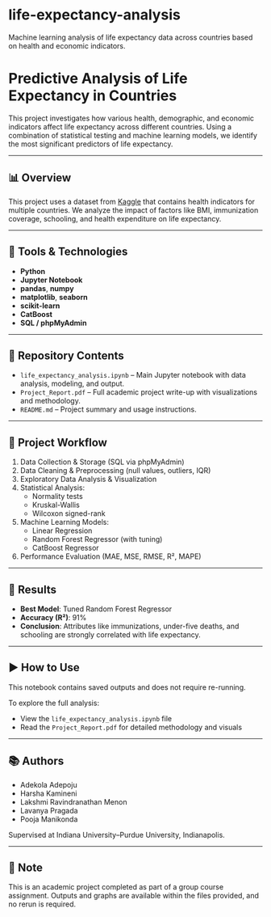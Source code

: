 # life-expectancy-analysis
Machine learning analysis of life expectancy data across countries based on health and economic indicators.
# Predictive Analysis of Life Expectancy in Countries

This project investigates how various health, demographic, and economic indicators affect life expectancy across different countries. Using a combination of statistical testing and machine learning models, we identify the most significant predictors of life expectancy.

---

## 📊 Overview

This project uses a dataset from [Kaggle](https://www.kaggle.com/datasets/arunjangir245/life-expectancy-data) that contains health indicators for multiple countries. We analyze the impact of factors like BMI, immunization coverage, schooling, and health expenditure on life expectancy.

---

## 🔧 Tools & Technologies

- **Python**
- **Jupyter Notebook**
- **pandas**, **numpy**
- **matplotlib**, **seaborn**
- **scikit-learn**
- **CatBoost**
- **SQL / phpMyAdmin**

---

## 📁 Repository Contents

- `life_expectancy_analysis.ipynb` – Main Jupyter notebook with data analysis, modeling, and output.
- `Project_Report.pdf` – Full academic project write-up with visualizations and methodology.
- `README.md` – Project summary and usage instructions.

---

## 🧪 Project Workflow

1. Data Collection & Storage (SQL via phpMyAdmin)
2. Data Cleaning & Preprocessing (null values, outliers, IQR)
3. Exploratory Data Analysis & Visualization
4. Statistical Analysis:
   - Normality tests
   - Kruskal-Wallis
   - Wilcoxon signed-rank
5. Machine Learning Models:
   - Linear Regression
   - Random Forest Regressor (with tuning)
   - CatBoost Regressor
6. Performance Evaluation (MAE, MSE, RMSE, R², MAPE)

---

## 🎯 Results

- **Best Model**: Tuned Random Forest Regressor
- **Accuracy (R²)**: 91%
- **Conclusion**: Attributes like immunizations, under-five deaths, and schooling are strongly correlated with life expectancy.

---

## ▶️ How to Use

This notebook contains saved outputs and does not require re-running.

To explore the full analysis:
- View the `life_expectancy_analysis.ipynb` file
- Read the `Project_Report.pdf` for detailed methodology and visuals

---

## 📚 Authors

- Adekola Adepoju
- Harsha Kamineni
- Lakshmi Ravindranathan Menon
- Lavanya Pragada
- Pooja Manikonda

Supervised at Indiana University–Purdue University, Indianapolis.

---

## 📌 Note

This is an academic project completed as part of a group course assignment. Outputs and graphs are available within the files provided, and no rerun is required.

